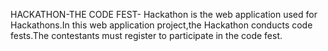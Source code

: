 HACKATHON-THE CODE FEST-
Hackathon is the web application used for Hackathons.In this web application project,the Hackathon conducts code fests.The contestants must register to participate in the code fest.
